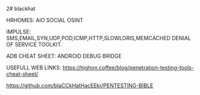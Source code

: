 2# blackhat

HRHOMES:
AIO SOCIAL OSINT


IMPULSE:
SMS,EMAIL,SYN,UDP,POD,ICMP,HTTP,SLOWLORIS,MEMCACHED
DENIAL OF SERVICE TOOLKIT.

ADB CHEAT SHEET:
ANDROID DEBUG BRIDGE

USEFULL WEB LINKS:
https://highon.coffee/blog/penetration-testing-tools-cheat-sheet/

https://github.com/blaCCkHatHacEEkr/PENTESTING-BIBLE


